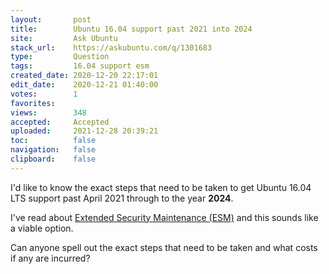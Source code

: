 ```yaml
---
layout:       post
title:        Ubuntu 16.04 support past 2021 into 2024
site:         Ask Ubuntu
stack_url:    https://askubuntu.com/q/1301683
type:         Question
tags:         16.04 support esm
created_date: 2020-12-20 22:17:01
edit_date:    2020-12-21 01:40:00
votes:        1
favorites:    
views:        348
accepted:     Accepted
uploaded:     2021-12-28 20:39:21
toc:          false
navigation:   false
clipboard:    false
---
```


I'd like to know the exact steps that need to be taken to get Ubuntu 16.04 LTS support past April 2021 through to the year **2024**.

I've read about [Extended Security Maintenance (ESM)][1] and this sounds like a viable option.

Can anyone spell out the exact steps that need to be taken and what costs if any are incurred?


  [1]: https://www.brighttalk.com/webcast/6793/453617?utm_source=brighttalk-portal&utm_medium=web&utm_content=extended-security-maintenance&utm_campaign=webcasts-search-results-feed
